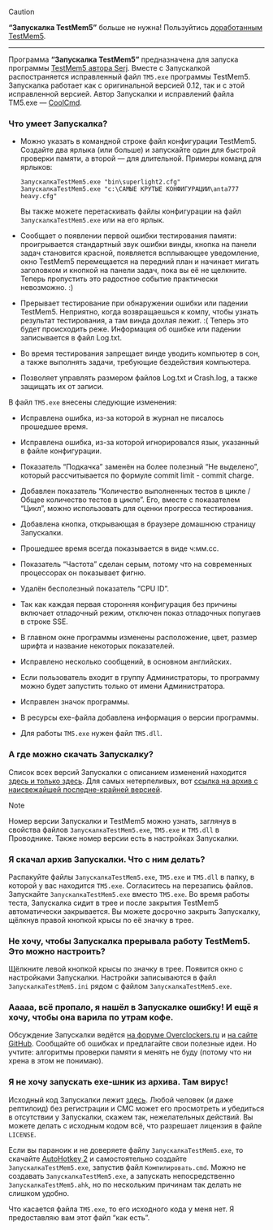 > [!CAUTION]
> **“Запускалка TestMem5”** больше не нужна! Пользуйтись [доработанным TestMem5](https://github.com/CoolCmd/TestMem5).

---

﻿Программа **“Запускалка TestMem5”** предназначена для запуска программы [TestMem5 автора Serj](http://testmem.tz.ru/testmem5.htm). Вместе с Запускалкой распостраняется исправленный файл `TM5.exe` программы TestMem5. Запускалка работает как с оригинальной версией 0.12, так и с этой исправленной версией. Автор Запускалки и исправлений файла TM5.exe — [CoolCmd](https://forums.overclockers.ru/memberlist.php?mode=viewprofile&u=27728).

### Что умеет Запускалка?

* Можно указать в командной строке файл конфигурации TestMem5. Создайте два ярлыка (или больше) и запускайте один для быстрой проверки памяти, а второй — для длительной. Примеры команд для ярлыков:
  ```
  ЗапускалкаTestMem5.exe "bin\superlight2.cfg"
  ЗапускалкаTestMem5.exe "c:\САМЫЕ КРУТЫЕ КОНФИГУРАЦИИ\anta777 heavy.cfg"
  ```
  Вы также можете перетаскивать файлы конфигурации на файл `ЗапускалкаTestMem5.exe` или на его ярлык.

* Сообщает о появлении первой ошибки тестирования памяти: проигрывается стандартный звук ошибки винды, кнопка на панели задач становится красной, появляется всплывающее уведомление, окно TestMem5 перемещается на передний план и начинает мигать заголовком и кнопкой на панели задач, пока вы её не щелкните. Теперь пропустить это радостное событие практически невозможно. :)

* Прерывает тестирование при обнаружении ошибки или падении TestMem5. Неприятно, когда возвращаешься к компу, чтобы узнать результат тестирования, а там винда дохлая лежит. :( Теперь это будет происходить реже. Информация об ошибке или падении записывается в файл Log.txt.

* Во время тестирования запрещает винде уводить компьютер в сон, а также выполнять задачи, требующие бездействия компьютера.

* Позволяет управлять размером файлов Log.txt и Crash.log, а также защищать их от записи.

В файл `TM5.exe` внесены следующие изменения:

* Исправлена ошибка, из-за которой в журнал не писалось прошедшее время.

* Исправлена ошибка, из-за которой игнорировался язык, указанный в файле конфигурации.

* Показатель “Подкачка” заменён на более полезный “Не выделено”, который рассчитывается по формуле commit limit - commit charge.

* Добавлен показатель “Количество выполненных тестов в цикле / Общее количество тестов в цикле”. Его, вместе с показателем “Цикл”, можно использовать для оценки прогресса тестирования.

* Добавлена кнопка, открывающая в браузере домашнюю страницу Запускалки.

* Прошедшее время всегда показывается в виде ч:мм.сс.

* Показатель “Частота” сделан серым, потому что на современных процессорах он показывает фигню.

* Удалён бесполезный показатель “CPU ID”.

* Так как каждая первая сторонняя конфигурация без причины включает отладочный режим, отключен показ отладочных попугаев в строке SSE.

* В главном окне программы изменены расположение, цвет, размер шрифта и название некоторых показателей.

* Исправлено несколько сообщений, в основном английских.

* Если пользователь входит в группу Администраторы, то программу можно будет запустить только от имени Администратора.

* Исправлен значок программы.

* В ресурсы exe-файла добавлена информация о версии программы.

* Для работы `TM5.exe` нужен файл `TM5.dll`.

### А где можно скачать Запускалку?

Список всех версий Запускалки с описанием изменений находится [здесь и только здесь](https://github.com/CoolCmd/3aIIyckaJIkaTestMem5/releases). Для самых нетерпеливых, вот [ссылка на архив с наисвежайшей последне-крайней версией](https://github.com/CoolCmd/3aIIyckaJIkaTestMem5/releases/latest/download/3aIIyckaJIkaTestMem5.7z).

> [!NOTE]
> Номер версии Запускалки и TestMem5 можно узнать, заглянув в свойства файлов `ЗапускалкаTestMem5.exe`, `TM5.exe` и `TM5.dll` в Проводнике. Также номер версии есть в настройках Запускалки.

### Я скачал архив Запускалки. Что с ним делать?

Распакуйте файлы `ЗапускалкаTestMem5.exe`, `TM5.exe` и `TM5.dll` в папку, в которой у вас находится `TM5.exe`. Согласитесь на перезапись файлов. Запускайте `ЗапускалкаTestMem5.exe` вместо `TM5.exe`. Во время работы теста, Запускалка сидит в трее и после закрытия TestMem5 автоматически закрывается. Вы можете досрочно закрыть Запускалку, щёлкнув правой кнопкой крысы по её значку в трее.

### Не хочу, чтобы Запускалка прерывала работу TestMem5. Это можно настроить?

Щёлкните левой кнопкой крысы по значку в трее. Появится окно с настройками Запускалки. Настройки записываются в файл `ЗапускалкаTestMem5.ini` рядом с файлом `ЗапускалкаTestMem5.exe`.

### Ааааа, всё пропало, я нашёл в Запускалке ошибку! И ещё я хочу, чтобы она варила по утрам кофе.

Обсуждение Запускалки ведётся [на форуме Overclockers.ru](https://forums.overclockers.ru/viewtopic.php?f=47&t=366315) и [на сайте GitHub](https://github.com/CoolCmd/3aIIyckaJIkaTestMem5/issues). Сообщайте об ошибках и предлагайте свои полезные идеи. Но учтите: алгоритмы проверки памяти я менять не буду (потому что ни хрена в этом не понимаю).

### Я не хочу запускать exe-шник из архива. Там вирус!

Исходный код Запускалки лежит [здесь](https://github.com/CoolCmd/3aIIyckaJIkaTestMem5). Любой человек (и даже рептилоид) без регистрации и СМС может его просмотреть и убедиться в отсутствии у Запускалки, скажем так, нежелательных действий. Вы можете делать с исходным кодом всё, что разрешает лицензия в файле `LICENSE`.

Если вы параноик и не доверяете файлу `ЗапускалкаTestMem5.exe`, то скачайте [AutoHotkey 2](https://www.autohotkey.com/) и самостоятельно создайте `ЗапускалкаTestMem5.exe`, запустив файл `Компилировать.cmd`. Можно не создавать `ЗапускалкаTestMem5.exe`, а запускать непосредственно `ЗапускалкаTestMem5.ahk`, но по нескольким причинам так делать не слишком удобно.

Что касается файла `TM5.exe`, то его исходного кода у меня нет. Я предоставляю вам этот файл “как есть”.
